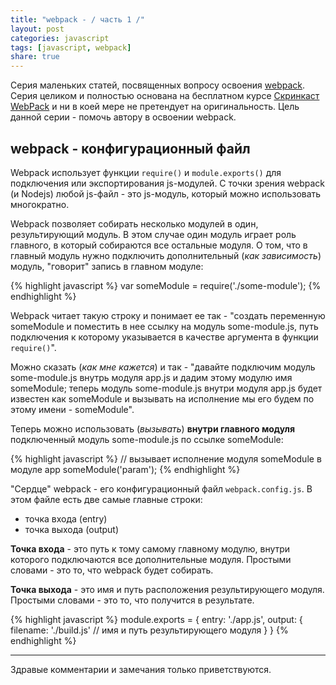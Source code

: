 ```yaml
---
title: "webpack - / часть 1 /"
layout: post
categories: javascript
tags: [javascript, webpack]
share: true
---
```


Серия маленьких статей, посвященных вопросу освоения [webpack](http://webpack.github.io/ "webpack"). Серия целиком и полностью основана на бесплатном курсе [Скринкаст WebPack](https://learn.javascript.ru/screencast/webpack "Скринкаст WebPack") и ни в коей мере не претендует на оригинальность. Цель данной серии - помочь автору в освоении webpack.

## webpack - конфигурационный файл

Webpack использует функции `require()` и `module.exports()` для подключения или экспортирования js-модулей. С точки зрения webpack (и Nodejs) любой js-файл - это js-модуль, который можно использовать многократно.

Webpack позволяет собирать несколько модулей в один, результирующий модуль. В этом случае один модуль играет роль главного, в который собираются все остальные модуля. О том, что в главный модуль нужно подключить дополнительный (*как зависимость*) модуль, "говорит" запись в главном модуле:

{% highlight javascript %}
var someModule = require('./some-module');
{% endhighlight %}

Webpack читает такую строку и понимает ее так - "создать переменную someModule и поместить в нее ссылку на модуль some-module.js, путь подключения к которому указывается в качестве аргумента в функции `require()`".

Можно сказать (*как мне кажется*) и так - "давайте подключим модуль some-module.js внутрь модуля app.js и дадим этому модулю имя someModule; теперь модуль some-module.js внутри модуля app.js будет известен как someModule и вызывать на исполнение мы его будем по этому имени - someModule".

Теперь можно использовать (*вызывать*) **внутри главного модуля** подключенный модуль some-module.js по ссылке someModule:

{% highlight javascript %}
// вызывает исполнение модуля someModule в модуле app
someModule('param');
{% endhighlight %}

"Сердце" webpack - его конфигурационный файл `webpack.config.js`. В этом файле есть две самые главные строки:

 - точка входа (entry)
 - точка выхода (output)

**Точка входа** - это путь к тому самому главному модулю, внутри которого подключаются все дополнительные модуля. Простыми словами - это то, что webpack будет собирать.

**Точка выхода** - это имя и путь расположения результирующего модуля. Простыми словами - это то, что получится в результате.

{% highlight javascript %}
module.exports = {
  entry: './app.js',
  output: {
    filename: './build.js' // имя и путь результирующего модуля
  }
}
{% endhighlight %}
***
Здравые комментарии и замечания только приветствуются.
